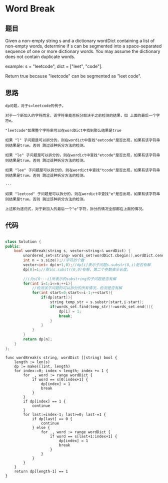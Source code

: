 # Word Break


## 题目

Given a non-empty string s and a dictionary wordDict containing a list of non-empty words, determine if s can be segmented into a space-separated sequence of one or more dictionary words. You may assume the dictionary does not contain duplicate words.

example:
s = "leetcode",
dict = ["leet", "code"].

Return true because "leetcode" can be segmented as "leet code".


## 思路

    dp问题，对于s=leetcode的例子。
    
    对于一个新加入的字符而言，该字符串能否拆分取决于之前检测的结果，如 上面的最后一个字符e。
    
    "leetcode"如果整个字符串可以在wordDict中找到那么结果是true
    
    如果 "l" 子问题是可以拆分的，则在wordict中查找"eetcode"是否出现，如果有该字符串则结果是true。否则 跳过该种拆分方法的检测。
    
    如果 "le" 子问题是可以拆分的，则在wordict中查找"etcode"是否出现，如果有该字符串则结果是true。否则 跳过该种拆分方法的检测。
    
    如果 "lee" 子问题是可以拆分的，则在wordict中查找"tcode"是否出现，如果有该字符串则结果是true。否则 跳过该种拆分方法的检测。
    
    ···
    
    如果 "leetcod" 子问题是可以拆分的，则在wordict中查找"e"是否出现，如果有该字符串则结果是true。否则 跳过该种拆分方法的检测。
    
    上述即为递归式，对于新加入的最后一个"e"字符，拆分的情况全部都在上面的情况。

## 代码

```cpp

class Solution {
public:
    bool wordBreak(string s, vector<string>& wordDict) {
        unordered_set<string> words_set(wordDict.cbegin(),wordDict.cend());
        int n = s.size();//字符的个数
        vector<int> dp(n+1,0);//dp[i]表示子问题s.substr(0,i)是否有解
        dp[0]=1;//默认s.substr(0,0)有解，第二个参数表示长度。
        
        //i为s[0···i]所表示的substring的子问题是否有解
        for(int i=1;i<=n;++i){
            //检测该子问题的可以拆分的所有情况，检测是否有解
            for(int start=0;start<=i-1;++start){
                if(dp[start]){
                    string temp_str = s.substr(start,i-start);
                    if(words_set.find(temp_str)!=words_set.end()){
                        dp[i] = 1;
                        break;
                    }
                }
            }
        }
        return dp[n]; 
    }
};

```

```golang
func wordBreak(s string, wordDict []string) bool {
    length := len(s)
    dp := make([]int, length)
    for index:=0; index < length; index += 1 {
        for _, word := range wordDict {
            if word == s[0:index+1] {
                dp[index] = 1
                break
            }
        }
        if dp[index] == 1 {
            continue
        }
        for last:=index-1; last>=0; last-=1 {
            if dp[last] == 0 {
                continue
            } else {
                for _, word := range wordDict {
                    if word == s[last+1:index+1] {
                        dp[index] = 1
                        break
                    }
                }
            }
        }
    }
    return dp[length-1] == 1 
}
```
